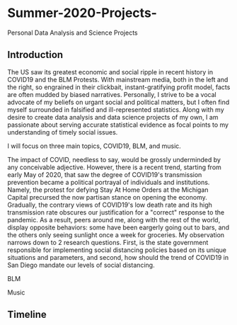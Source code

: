 # Summer-2020-Projects-
Personal Data Analysis and Science Projects 

## Introduction 
The US saw its greatest economic and social ripple in recent history in COVID19 and the BLM Protests. With mainstream media, both in the left and the right, so engrained in their clickbait, instant-gratifying profit model, facts are often mudded by biased narratives. Personally, I strive to be a vocal advocate of my beliefs on urgant social and political matters, but I often find myself surrounded in falsified and ill-represented statistics. Along with my desire to create data analysis and data science projects of my own, I am passionate about serving accurate statistical evidence as focal points to my understanding of timely social issues. 

I will focus on three main topics, COVID19, BLM, and music. 

The impact of COVID, needless to say, would be grossly underminded by any conceivable adjective. However, there is a recent trend, starting from early May of 2020, that saw the degree of COVID19's transmission prevention became a political portrayal of individuals and institutions. Namely, the protest for defying Stay At Home Orders at the Michigan Capital precursed the now partisan stance on opening the economy. Gradually, the contrary views of COVID19's low death rate and its high transmission rate obscures our justification for a "correct" response to the pandemic. As a result, peers around me, along with the rest of the world, display opposite behaviors: some have been eargerly going out to bars, and the others only seeing sunlight once a week for groceries. My observation narrows down to 2 research questions. First, is the state government responsible for implementing social distancing policies based on its unique situations and parameters, and second, how should the trend of COVID19 in San Diego mandate our levels of social distancing. 

BLM 

Music 

## Timeline 
